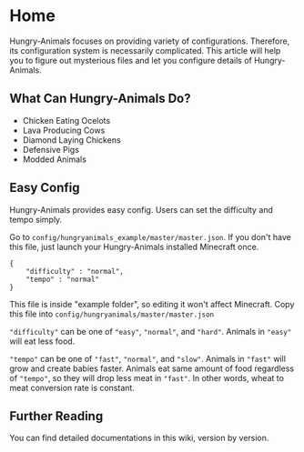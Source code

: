 # Home

Hungry-Animals focuses on providing variety of configurations. Therefore, its configuration system is necessarily complicated. This article will help you to figure out mysterious files and let you configure details of Hungry-Animals.

## What Can Hungry-Animals Do?

* Chicken Eating Ocelots
* Lava Producing Cows
* Diamond Laying Chickens
* Defensive Pigs
* Modded Animals

## Easy Config

Hungry-Animals provides easy config. Users can set the difficulty and tempo simply.

Go to `config/hungryanimals_example/master/master.json`. If you don't have this file, just launch your Hungry-Animals installed Minecraft once.

```text
{
    "difficulty" : "normal",
    "tempo" : "normal"
}
```

This file is inside "example folder", so editing it won't affect Minecraft. Copy this file into `config/hungryanimals/master/master.json`

`"difficulty"` can be one of `"easy"`, `"normal"`, and `"hard"`. Animals in `"easy"` will eat less food.

`"tempo"` can be one of `"fast"`, `"normal"`, and `"slow"`. Animals in `"fast"` will grow and create babies faster. Animals eat same amount of food regardless of `"tempo"`, so they will drop less meat in `"fast"`. In other words, wheat to meat conversion rate is constant.

## Further Reading

You can find detailed documentations in this wiki, version by version.

